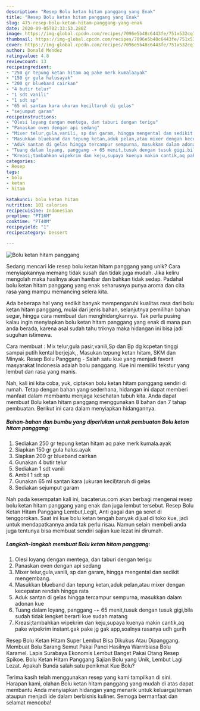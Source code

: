 ```yaml
---
description: "Resep Bolu ketan hitam panggang yang Enak"
title: "Resep Bolu ketan hitam panggang yang Enak"
slug: 475-resep-bolu-ketan-hitam-panggang-yang-enak
date: 2020-09-05T02:33:53.280Z
image: https://img-global.cpcdn.com/recipes/7096e5b48c6443fe/751x532cq70/bolu-ketan-hitam-panggang-foto-resep-utama.jpg
thumbnail: https://img-global.cpcdn.com/recipes/7096e5b48c6443fe/751x532cq70/bolu-ketan-hitam-panggang-foto-resep-utama.jpg
cover: https://img-global.cpcdn.com/recipes/7096e5b48c6443fe/751x532cq70/bolu-ketan-hitam-panggang-foto-resep-utama.jpg
author: Donald Mendez
ratingvalue: 4.8
reviewcount: 13
recipeingredient:
- "250 gr tepung ketan hitam aq pake merk kumalaayak"
- "150 gr gula halusayak"
- "200 gr blueband cairkan"
- "4 butir telur"
- "1 sdt vanili"
- "1 sdt sp"
- "65 ml santan kara ukuran keciltaruh di gelas"
- "sejumput garam"
recipeinstructions:
- "Olesi loyang dengan mentega, dan taburi dengan terigu"
- "Panaskan oven dengan api sedang"
- "Mixer telur,gula,vanili, sp dan garam, hingga mengental dan sedikit mengembang."
- "Masukkan blueband dan tepung ketan,aduk pelan,atau mixer dengan kecepatan rendah hingga rata"
- "Aduk santan di gelas hingga tercampur sempurna, masukkan dalam adonan kue"
- "Tuang dalam loyang, panggang -+ 65 menit,tusuk dengan tusuk gigi,bila sudah tidak lengket berarti kue sudah matang"
- "Kreasi;tambahkan wipekrim dan keju,supaya kuenya makin cantik,aq pake wipekrim instant.gak pake jg gak app,soalnya rasanya udh gurih"
categories:
- Resep
tags:
- bolu
- ketan
- hitam

katakunci: bolu ketan hitam 
nutrition: 101 calories
recipecuisine: Indonesian
preptime: "PT16M"
cooktime: "PT40M"
recipeyield: "1"
recipecategory: Dessert

---
```



![Bolu ketan hitam panggang](https://img-global.cpcdn.com/recipes/7096e5b48c6443fe/751x532cq70/bolu-ketan-hitam-panggang-foto-resep-utama.jpg)

Sedang mencari ide resep bolu ketan hitam panggang yang unik? Cara menyiapkannya memang tidak susah dan tidak juga mudah. Jika keliru mengolah maka hasilnya akan hambar dan bahkan tidak sedap. Padahal bolu ketan hitam panggang yang enak seharusnya punya aroma dan cita rasa yang mampu memancing selera kita.

Ada beberapa hal yang sedikit banyak mempengaruhi kualitas rasa dari bolu ketan hitam panggang, mulai dari jenis bahan, selanjutnya pemilihan bahan segar, hingga cara membuat dan menghidangkannya. Tak perlu pusing kalau ingin menyiapkan bolu ketan hitam panggang yang enak di mana pun anda berada, karena asal sudah tahu triknya maka hidangan ini bisa jadi suguhan istimewa.

Cara membuat : Mix telur,gula pasir,vanili,Sp dan Bp dg kcpetan tinggi sampai putih kental berjejak,, Masukan tepung ketan hitam, SKM dan Minyak. Resep Bolu Panggang - Salah satu kue yang menjadi favorit masyarakat Indonesia adalah bolu panggang. Kue ini memiliki tekstur yang lembut dan rasa yang manis.


Nah, kali ini kita coba, yuk, ciptakan bolu ketan hitam panggang sendiri di rumah. Tetap dengan bahan yang sederhana, hidangan ini dapat memberi manfaat dalam membantu menjaga kesehatan tubuh kita. Anda dapat membuat Bolu ketan hitam panggang menggunakan 8 bahan dan 7 tahap pembuatan. Berikut ini cara dalam menyiapkan hidangannya.

<!--inarticleads1-->

##### Bahan-bahan dan bumbu yang diperlukan untuk pembuatan Bolu ketan hitam panggang:

1. Sediakan 250 gr tepung ketan hitam aq pake merk kumala.ayak
1. Siapkan 150 gr gula halus.ayak
1. Siapkan 200 gr blueband cairkan
1. Gunakan 4 butir telur
1. Sediakan 1 sdt vanili
1. Ambil 1 sdt sp
1. Gunakan 65 ml santan kara (ukuran kecil)taruh di gelas
1. Sediakan sejumput garam


Nah pada kesempatan kali ini, bacaterus.com akan berbagi mengenai resep bolu ketan hitam panggang yang enak dan juga lembut tersebut. Resep Bolu Ketan Hitam Panggang Lembut,Legit, Anti gagal dan ga seret di tenggorokan. Saat ini kue bolu ketan tengah banyak dijual di toko kue, jadi untuk mendapatkannya anda tak perlu risau. Namun selain membeli anda juga tentunya bisa membuat sendiri sajian kue lezat ini dirumah. 

<!--inarticleads2-->

##### Langkah-langkah membuat Bolu ketan hitam panggang:

1. Olesi loyang dengan mentega, dan taburi dengan terigu
1. Panaskan oven dengan api sedang
1. Mixer telur,gula,vanili, sp dan garam, hingga mengental dan sedikit mengembang.
1. Masukkan blueband dan tepung ketan,aduk pelan,atau mixer dengan kecepatan rendah hingga rata
1. Aduk santan di gelas hingga tercampur sempurna, masukkan dalam adonan kue
1. Tuang dalam loyang, panggang -+ 65 menit,tusuk dengan tusuk gigi,bila sudah tidak lengket berarti kue sudah matang
1. Kreasi;tambahkan wipekrim dan keju,supaya kuenya makin cantik,aq pake wipekrim instant.gak pake jg gak app,soalnya rasanya udh gurih


Resep Bolu Ketan Hitam Super Lembut Bisa Dikukus Atau Dipanggang. Membuat Bolu Sarang Semut Pakai Panci Hasilnya Warrrbiasa Bolu Karamel. Lapis Surabaya Ekonomis Lembut Banget Pakai Otang Resep Spikoe. Bolu Ketan Hitam Panggang Sajian Bolu yang Unik, Lembut Lagi Lezat. Apakah Bunda salah satu penikmat Kue Bolu? 

Terima kasih telah menggunakan resep yang kami tampilkan di sini. Harapan kami, olahan Bolu ketan hitam panggang yang mudah di atas dapat membantu Anda menyiapkan hidangan yang menarik untuk keluarga/teman ataupun menjadi ide dalam berbisnis kuliner. Semoga bermanfaat dan selamat mencoba!
